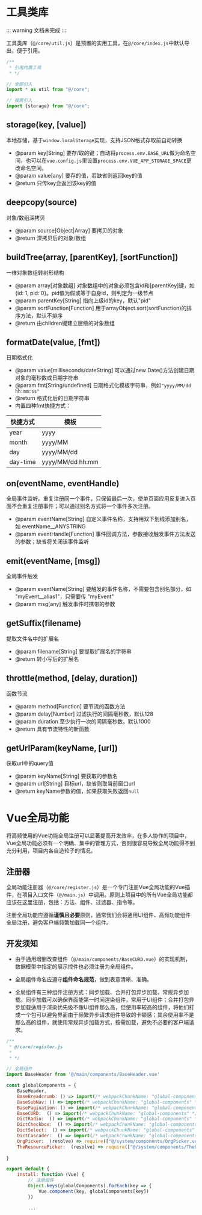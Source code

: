 # 工具类库

::: warning
文档未完成
:::

工具类库（`@/core/util.js`）是预置的实用工具，在`@/core/index.js`中默认导出，便于引用。

``` js
/**
 * 引用内置工具
 * */ 

// 全部引入
import * as util from "@/core";

// 按需引入
import {storage} from "@/core";
```

## storage(key, [value])

本地存储，基于`window.localStorage`实现，支持JSON格式存取前自动转换

- @param key[String] 要存/取的键；自动将`process.env.BASE_URL`做为命名空间，也可以在`vue.config.js`里设置`process.env.VUE_APP_STORAGE_SPACE`更改命名空间。
- @param value[any] 要存的值，若缺省则返回key的值
- @return 只传key会返回该key的值

## deepcopy(source)

对象/数组深拷贝

- @param source[Object|Array] 要拷贝的对象
- @return 深拷贝后的对象/数组

## buildTree(array, [parentKey], [sortFunction])

一维对象数组转树形结构

- @param array[对象数组] 对象数组中的对象必须包含id和[parentKey]键，如{id: 1, pid: 0}。pid值为假或等于自身id，则判定为一级节点
- @param parentKey[String] 指向上级id的key，默认"pid"
- @param sortFunction[Function] 用于arrayObject.sort(sortFunction)的排序方法，默认不排序
- @return 由children键建立层级的对象数组

## formatDate(value, [fmt])

日期格式化

- @param value[milliseconds/dateString] 可以通过new Date()方法创建日期对象的毫秒数或日期字符串
- @param fmt[String/undefined] 日期格式化模板字符串，例如`"yyyy/MM/dd hh:mm:ss"`
- @return 格式化后的日期字符串
- 内置四种fmt快捷方式：

|  快捷方式   | 模板  |
|  ----  | ----  |
| year  | yyyy |
| month  | yyyy/MM |
| day  | yyyy/MM/dd |
| day-time  | yyyy/MM/dd hh:mm |

## on(eventName, eventHandle)

全局事件监听。重复注册同一个事件，只保留最后一次，使单页面应用反复进入页面不会重复注册事件；可以通过别名方式将一个事件多次注册。

- @param eventName[String] 自定义事件名称，支持用双下划线添加别名，如 eventName__ANYSTRING
- @param eventHandle[Function] 事件回调方法，参数接收触发事件方法发送的参数；缺省将关闭该事件监听

## emit(eventName, [msg])

全局事件触发

- @param eventName[String] 要触发的事件名称，不需要包含别名部分，如 "myEvent__alias1"，只需要传 "myEvent"
- @param msg[any] 触发事件时携带的参数

## getSuffix(filename)

提取文件名中的扩展名

- @param filename[String] 要提取扩展名的字符串
- @return 转小写后的扩展名

## throttle(method, [delay, duration])

函数节流

- @param method[Function] 要节流的函数方法
- @param delay[Number] 过滤执行的间隔毫秒数，默认128
- @param duration 至少执行一次的间隔毫秒数，默认1000
- @return 具有节流特性的新函数

## getUrlParam(keyName, [url])

获取url中的query值

- @param keyName[String] 要获取的参数名
- @param url[String] 目标url，缺省则取当前窗口url
- @return keyName参数的值，如果获取失败返回`null`

# Vue全局功能

将高频使用的Vue功能全局注册可以显著提高开发效率，在多人协作的项目中，Vue全局功能必须有一个明确、集中的管理方式，否则很容易导致全局功能得不到充分利用，项目内各自造轮子的情况。

## 注册器

全局功能注册器（`@/core/register.js`）是一个专门注册Vue全局功能的Vue插件，在项目入口文件（`@/main.js`）中调用。原则上项目中的所有Vue全局功能都应该在这里注册，包括：方法、组件、过滤器、指令等。

注册全局功能应遵循**谨慎且必要**原则，通常我们会将通用UI组件、高频功能组件全局注册，避免客户端频繁加载同一个组件。
## 开发须知

- 由于通用增删改查组件（`@/main/components/BaseCURD.vue`）的实现机制，数据模型中指定的展示控件也必须注册为全局组件。

- 全局组件命名应遵守**组件命名规范**，做到表意清晰、准确。

- 全局组件有三种组件注册方式：同步加载、合并打包异步加载、常规异步加载。同步加载可以确保界面能第一时间渲染组件，常用于UI组件；合并打包异步加载适用于渲染优先级不像UI组件那么高，但使用率较高的组件，将他们打成一个包可以避免界面由于频繁异步请求组件导致的卡顿感；其余使用率不是那么高的组件，就使用常规异步加载方式，按需加载，避免不必要的客户端请求。

```js
/**
 * @/core/register.js
 * 
 * */ 

// 全局组件
import BaseHeader from '@/main/components/BaseHeader.vue'

const globalComponents = {
    BaseHeader,
    BaseBreadcrumb: () => import(/* webpackChunkName: "global-components" */ "@/main/components/BaseBreadcrumb.vue"),
    BaseSubNav: () => import(/* webpackChunkName: "global-components" */ "@/main/components/BaseSubNav.vue"),
    BasePagination: () => import(/* webpackChunkName: "global-components" */ "@/main/components/BasePagination.vue"),
    BaseCURD:  () => import(/* webpackChunkName: "global-components" */ "@/main/components/BaseCURD.vue"),
    DictRadio:  () => import(/* webpackChunkName: "global-components" */ "@/main/components/DictRadio.vue"),
    DictCheckbox:  () => import(/* webpackChunkName: "global-components" */ "@/main/components/DictCheckbox.vue"),
    DictSelect:  () => import(/* webpackChunkName: "global-components" */ "@/main/components/DictSelect.vue"),
    DictCascader:  () => import(/* webpackChunkName: "global-components" */ "@/main/components/DictCascader.vue"),
    OrgPicker:  (resolve) => require(["@/system/components/OrgPicker.vue"], resolve),
    TheResourcePicker:  (resolve) => require(["@/system/components/TheResourcePicker.vue"], resolve),
    
}

export default {
    install: function (Vue) {
        // 注册组件
        Object.keys(globalComponents).forEach(key => {
            Vue.component(key, globalComponents[key])
        })

        ...
```